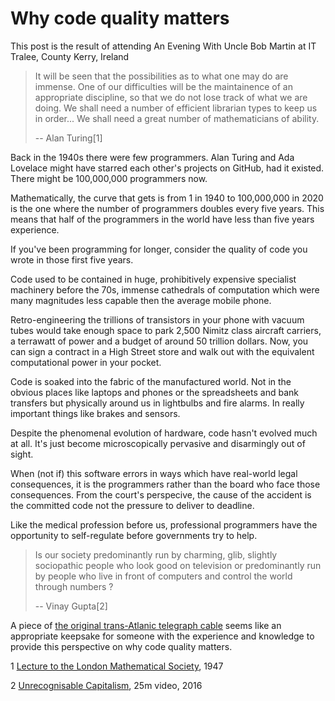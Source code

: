 # Why code quality matters

This post is the result of attending An Evening With Uncle Bob Martin at IT Tralee, County Kerry, Ireland

> It  will  be  seen  that  the  possibilities  as  to  what  one  may  do  are  immense.  One  of  our  difficulties  will  be  the  maintainence  of  an  appropriate  discipline,  so  that  we  do  not  lose  track  of  what  we  are  doing.  We  shall  need  a  number  of  efficient  librarian types to keep us in order... We  shall need a great number of mathematicians of ability.
> 
> -- Alan Turing[1]

Back in the 1940s there were few programmers. Alan Turing and Ada Lovelace might have starred each other's projects on GitHub, had it existed. There might be 100,000,000 programmers now.

Mathematically, the curve that gets is from 1 in 1940 to 100,000,000 in 2020 is the one where the number of programmers doubles every five years.  This means that half of the programmers in the world have less than five years experience.

If you've been programming for longer, consider the quality of code you wrote in those first five years.

Code used to be contained in huge, prohibitively expensive specialist machinery before the 70s, immense cathedrals of computation which were many magnitudes less capable then the average mobile phone.

Retro-engineering the trillions of transistors in your phone with vacuum tubes would take enough space to park 2,500 Nimitz class aircraft carriers, a terrawatt of power and a budget of around 50 trillion dollars. Now, you can sign a contract in a High Street store and walk out with the equivalent computational power in your pocket.

Code is soaked into the fabric of the manufactured world.  Not in the obvious places like laptops and phones or the spreadsheets and bank transfers but physically around us in lightbulbs and fire alarms.  In really important things like brakes and sensors.

Despite the phenomenal evolution of hardware, code hasn't evolved much at all.  It's just become microscopically pervasive and disarmingly out of sight.

When (not if) this software errors in ways which have real-world legal consequences, it is the programmers rather than the board who face those consequences.  From the court's perspecive, the cause of the accident is the committed code not the pressure to deliver to deadline.

Like the medical profession before us, professional programmers have the opportunity to self-regulate before governments try to help.

> Is our society predominantly run by charming, glib, slightly sociopathic people who look good on television or predominantly run by people who live in front of computers and control the world through numbers ?
> 
> -- Vinay Gupta[2]

A piece of [the original trans-Atlanic telegraph cable](https://twitter.com/unclebobmartin/status/1237837498153226241) seems like an appropriate keepsake for someone with the experience and knowledge to provide this perspective on why code quality matters.

1 [Lecture to the London Mathematical Society](http://www.turingarchive.org/browse.php/B/1), 1947

2 [Unrecognisable Capitalism](https://vimeo.com/161183966), 25m video, 2016


